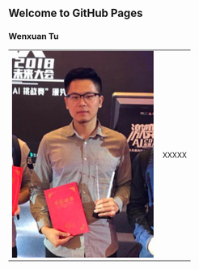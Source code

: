 ## Welcome to GitHub Pages

### Wenxuan Tu

<table class="imgtable">
  <tr>
    <td>
      <img src="/photo.jpg" width="280px"  />&nbsp;
    </td>
    <td align="left">
      XXXXX
    </td>
 </tr>
</table>
